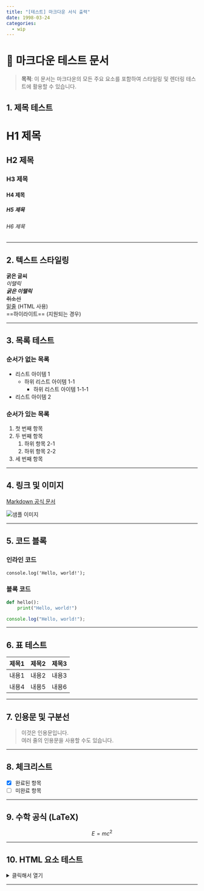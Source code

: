 ```yaml
---
title: "[테스트] 마크다운 서식 출력"
date: 1998-03-24
categories: 
  - wip
---
```


# 📝 마크다운 테스트 문서

> **목적**: 이 문서는 마크다운의 모든 주요 요소를 포함하여 스타일링 및 렌더링 테스트에 활용할 수 있습니다.

## 1. 제목 테스트

# H1 제목
## H2 제목
### H3 제목
#### H4 제목
##### H5 제목
###### H6 제목

---

## 2. 텍스트 스타일링

**굵은 글씨**  
*이탤릭*  
***굵은 이탤릭***  
~~취소선~~  
<u>밑줄</u> (HTML 사용)  
==하이라이트== (지원되는 경우)  

---

## 3. 목록 테스트

### 순서가 없는 목록
- 리스트 아이템 1
  - 하위 리스트 아이템 1-1
    - 하위 리스트 아이템 1-1-1
- 리스트 아이템 2

### 순서가 있는 목록
1. 첫 번째 항목
2. 두 번째 항목
   1. 하위 항목 2-1
   2. 하위 항목 2-2
3. 세 번째 항목

---

## 4. 링크 및 이미지

[Markdown 공식 문서](https://www.markdownguide.org/)

![샘플 이미지](https://via.placeholder.com/150 "이미지 테스트")

---

## 5. 코드 블록

### 인라인 코드
`console.log('Hello, world!');`

### 블록 코드

```python
def hello():
    print("Hello, world!")
```

```javascript
console.log("Hello, world!");
```

---

## 6. 표 테스트

| 제목1 | 제목2 | 제목3 |
|------|------|------|
| 내용1 | 내용2 | 내용3 |
| 내용4 | 내용5 | 내용6 |

---

## 7. 인용문 및 구분선

> 이것은 인용문입니다.  
> 여러 줄의 인용문을 사용할 수도 있습니다.

---

## 8. 체크리스트

- [x] 완료된 항목
- [ ] 미완료 항목

---

## 9. 수학 공식 (LaTeX)

$$E = mc^2$$

---

## 10. HTML 요소 테스트

<details>
  <summary>클릭해서 열기</summary>
  여기에 숨겨진 내용이 있습니다!
</details>

---

